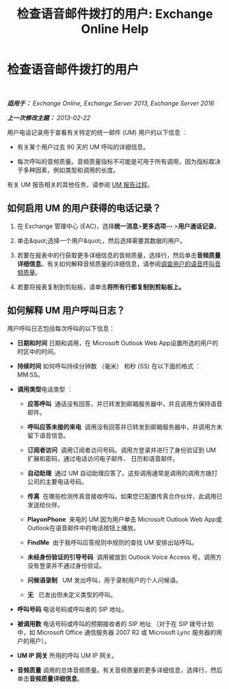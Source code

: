 ﻿---
title: '检查语音邮件拨打的用户: Exchange Online Help'
TOCTitle: 检查语音邮件拨打的用户
ms:assetid: 95768fe3-3ae2-43bd-9cbf-18c3b85c4592
ms:mtpsurl: https://technet.microsoft.com/zh-cn/library/JJ659070(v=EXCHG.150)
ms:contentKeyID: 50556641
ms.date: 05/23/2018
mtps_version: v=EXCHG.150
ms.translationtype: MT
---

# 检查语音邮件拨打的用户

 

_**适用于：** Exchange Online, Exchange Server 2013, Exchange Server 2016_

_**上一次修改主题：** 2013-02-22_

用户电话记录用于查看有关特定的统一邮件 (UM) 用户的以下信息 ︰

  - 有关某个用户过去 90 天的 UM 呼叫的详细信息。

  - 每次呼叫的音频质量。音频质量指标不可能是可用于所有调用，因为指标取决于多种因素，例如类型和调用的长度。

有关 UM 报告相关的其他任务，请参阅 [UM 报告过程](um-reports-procedures-exchange-2013-help.md)。

## 如何启用 UM 的用户获得的电话记录？

1.  在 Exchange 管理中心 (EAC)，选择**统一消息**\>**更多选项**![更多选项图标](images/JJ150550.5381819e-3b21-4873-8714-e9b956290b28(EXCHG.150).gif "更多选项图标") \>**用户通话记录**。

2.  单击\&quot;选择一个用户\&quot;，然后选择需要其数据的用户。

3.  若要在报表中的行获取更多详细信息的音频质量，选择行，然后单击**音频质量详细信息**。有关如何解释音频质量的详细信息，请参阅[调查用户的语音呼叫音频质量](investigate-the-audio-quality-of-voice-calls-for-a-user-exchange-2013-help.md)。

4.  若要将报表复制到剪贴板，请单击**将所有行都复制到剪贴板上。**

## 如何解释 UM 用户呼叫日志？

用户呼叫日志包括每次呼叫的以下信息：

  - **日期和时间** 日期和调用，在 Microsoft Outlook Web App设置所选的用户的时区中的时间。

  - **持续时间** 如何呼叫持续分钟数 （毫米） 和秒 (SS) 在以下面的格式 ︰ MM:SS。

  - **调用类型**电话类型 ︰
    
      - **应答呼叫**  通话没有回答，并已转发到邮箱服务器中，并且调用方保持语音邮件。
    
      - **呼叫应答未接的来电**  调用没有回答并已转发到邮箱服务器中，并调用方未留下语音信息。
    
      - **订阅者访问**  调用订阅者访问号码。调用方登录并进行了身份验证到 UM 扩展和密码，通过电话访问电子邮件、 日历和语音邮件。
    
      - **自动助理**  通过 UM 自动助理应答了。这些调用通常是调用的调用方拨打公司的主要电话号码。
    
      - **传真**  在哪些检测传真音接收呼叫。如果您已配置传真合作伙伴，此调用已发送给伙伴。
    
      - **PlayonPhone**  来电的 UM 因为用户单击 Microsoft Outlook Web App或Outlook在语音邮件中的电话按钮上播放。
    
      - **FindMe**  由于我呼叫应答规则中规则的查找 UM 安排出站呼叫。
    
      - **未经身份验证的引导号码**  调用被放到 Outlook Voice Access 号。调用方没有登录并不通过身份验证。
    
      - **问候语录制**   UM 发出呼叫，用于录制用户的个人问候语。
    
      - **无**   已发出但未定义类型的呼叫。

  - **呼叫号码** 电话号码或呼叫者的 SIP 地址。

  - **被调用数** 电话号码或呼叫的预期接收者的 SIP 地址 （对于在 SIP 拨号计划中，如 Microsoft Office 通信服务器 2007 R2 或 Microsoft Lync 服务器的用户的用户）。

  - **UM IP 网关** 所用的呼叫 UM IP 网关。

  - **音频质量** 调用的总体音频质量。有关音频质量的更多详细信息，选择行，然后单击**音频质量详细信息**。

